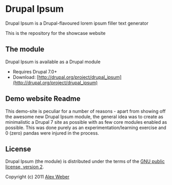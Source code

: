# Drupal Ipsum

Drupal Ipsum is a Drupal-flavoured lorem ipsum filler text generator

This is the repository for the showcase website

## The module

Drupal Ipsum is available as a Drupal module

* Requires Drupal 7.0+
* Download: [http://drupal.org/project/drupal_ipsum](http://drupal.org/project/drupal_ipsum)

## Demo website Readme

This demo-site is peculiar for a number of reasons - apart from showing off the awesome new Drupal Ipsum module, the general idea was to create as minimalistic a Drupal 7 site as possible with as few core modules enabled as possible.
This was done purely as an experimentation/learning exercise and 0 (zero) pandas were injured in the process.

## License

Drupal Ipsum (the module) is distributed under the terms of the [GNU public license, version 2](http://www.gnu.org/licenses/old-licenses/gpl-2.0.html).

Copyright (c) 2011 [Alex Weber](http://alexweber.com.br)